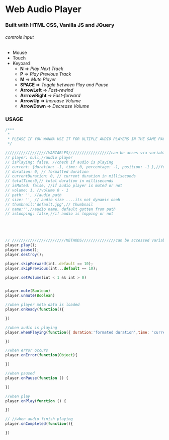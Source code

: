 # Web Audio Player
### Built with HTML CSS, Vanilla JS and JQuery

###### controls input
* Mouse
* Touch 
* Keyoard
  * **N** => *Play Next Track*
  * **P** => *Play Previous Track*
  * **M** => *Mute Player*
  * **SPACE** => *Toggle between Play and Pause*
  * **ArrowLeft** => *Fast-rewind*
  * **ArrrowRight** => *Fast-forward*
  * **ArrowUp** => *Increase Volume*
  * **ArrowDown** => *Decrease Volume*

### USAGE
    
```javascript
/***
 * 
 * PLEASE IF YOU WANNA USE IT FOR ULTIPLE AUDIO PLAYERS IN THE SAME PAGE PLEASE CONVERT AUDIOPLAYER OBJECT TO CLASS
 */

///////////////////VARIABLES///////////////////can be acces via variable obj.key
// player: null,//audio player
// isPlaying: false, //check if audio is playing
// current: {duration: -1, time: 0, percentage: -1, position: -1 },//formatted duration, time in milliseconds ,percentage 1 - 100, formatted current position
// duration: 0, // formatted duration 
// currentDuration: 0, // current duration in milliseconds
// totalTime:0,// total duration in milliseconds
// isMuted: false, //if audio player is muted or not
// volume: 1, //volume 0 - 1
// path: '', //audio path
// size: '', // audio size ....its not dynamic oooh
// thumbnail:'default.jpg',// thumbnail
// name:'',//audio name, default gotten from path
// isLooping: false,//if audio is lopping or not





// ////////////////////////METHODS///////////////can be accessed variabe obj.func
player.play();
player.pause();
player.destroy();

player.skipForward(int..default == 10);
player.skipPrevious(int...default == 10);

player.setVolume(int < 1 && int > 0)


player.mute(Boolean)
player.unmute(Boolean)

//when player meta data is loaded 
player.onReady(function(){

})

//when audio is playing
player.whenPlaying(function({ duration:'formated duration',time: 'current time in millisecond',percentage:'1 - 100', position:'formaated current position'}){

})

//when error occurs
player.onError(function(Object){

})

//when paused
player.onPause(function () {

})

//when play
player.onPlay(function () {

})

// //when audio finish playing
player.onCompleted(function(){

})
